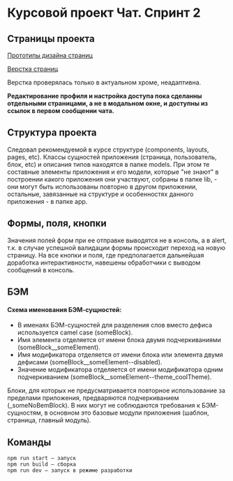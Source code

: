 # Курсовой проект Чат. Спринт 2

## Страницы проекта

[Прототипы дизайна страниц](https://www.figma.com/file/ko0yhDeNEP1BOH26fyuIvl/Sur-Chat?node-id=0%3A1)

[Верстка страниц](https://glistening-cactus-b24c7b.netlify.app/)

Верстка проверялась только в актуальном хроме, неадаптивна.

**Редактирование профиля и настройка доступа пока сделанны отдельными страницами, а не в модальном окне, и доступны из ссылок в первом сообщении чата.**

## Структура проекта

Следовал рекомендуемой в курсе структуре (components, layouts, pages, etc). Классы сущностей приложения (страница, пользователь, блок, etc) и описания типов находятся в папке models. При этом те составные элементы приложения и его модели, которые "не знают" в построении какого приложения они участвуют, собраны в папке lib, - они могут быть использованы повторно в другом приложении, остальные, завязанные на структуре и особенностях данного приложения - в папке app.

## Формы, поля, кнопки

Значения полей форм при ее отправке выводятся не в консоль, а в alert, т.к. в случае успешной валидации формы происходит переход на новую страницу. 
На все кнопки и поля, где предполагается дальнейшая доработка интерактивности, навешены обработчики с выводом сообщений в консоль.

## БЭМ

#### Схема именования БЭМ-сущностей:
- В именаях БЭМ-сущностей для разделения слов вместо дефиса используется camel case (someBlock). 
- Имя элемента отделяется от имени блока двумя подчеркиваниями (someBlock__someElement).
- Имя модификатора отделяется от имени блока или элемента двумя дефисами (someBlock__someElement--disabled).
- Значение модификатора отделяется от имени модификатора одним подчеркиванием (someBlock__someElement--theme_coolTheme).

Блоки, для которых не предусматривается повторное использование за пределами приложения, предваряются подчеркиванием (_someNoBemBlock). 
В них могут не соблюдаются требования к БЭМ-сущностям, в основном это базовые модули приложения (шаблон, страница, главный модуль). 

## Команды

```
npm run start — запуск
npm run build — сборка
npm run dev — запуск в режиме разработки
```
